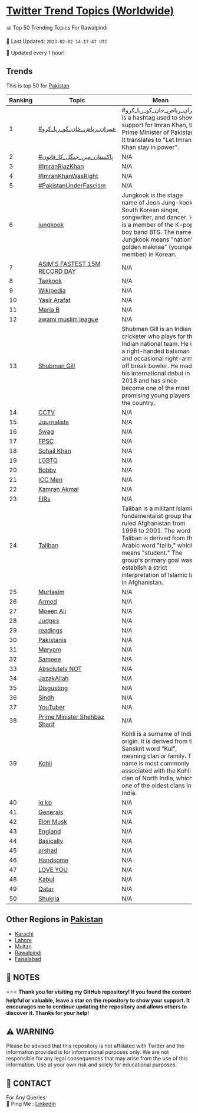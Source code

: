 [Twitter Trend Topics (Worldwide)](https://github.com/ErcinDedeoglu/Twitter-Trend-Topics)
==========


📊 Top 50 Trending Topics For Rawalpindi

📆 Last Updated: `2023-02-02 14:17:47 UTC`

🔧 Updated every 1 hour!


## Trends

This is top 50 for [Pakistan](</Pakistan>)

| Ranking | Topic | Mean |
| ------- | ------------ | ------------ |
| 1 | [#عمران_ریاض_خان_کو_رہا_کرو](http://twitter.com/search?q=%23%d8%b9%d9%85%d8%b1%d8%a7%d9%86_%d8%b1%db%8c%d8%a7%d8%b6_%d8%ae%d8%a7%d9%86_%da%a9%d9%88_%d8%b1%db%81%d8%a7_%da%a9%d8%b1%d9%88) | #عمران_ریاض_خان_کو_رہا_کرو is a hashtag used to show support for Imran Khan, the Prime Minister of Pakistan. It translates to "Let Imran Khan stay in power". |
| 2 | [#پاکستان_میں_جنگل_کا_قانون](http://twitter.com/search?q=%23%d9%be%d8%a7%da%a9%d8%b3%d8%aa%d8%a7%d9%86_%d9%85%db%8c%da%ba_%d8%ac%d9%86%da%af%d9%84_%da%a9%d8%a7_%d9%82%d8%a7%d9%86%d9%88%d9%86) | N/A |
| 3 | [#ImranRiazKhan](http://twitter.com/search?q=%23ImranRiazKhan) | N/A |
| 4 | [#ImranKhanWasRight](http://twitter.com/search?q=%23ImranKhanWasRight) | N/A |
| 5 | [#PakistanUnderFascism](http://twitter.com/search?q=%23PakistanUnderFascism) | N/A |
| 6 | [jungkook](http://twitter.com/search?q=jungkook) | Jungkook is the stage name of Jeon Jung-kook, a South Korean singer, songwriter, and dancer. He is a member of the K-pop boy band BTS. The name Jungkook means "nation's golden maknae" (youngest member) in Korean. |
| 7 | [ASIM'S FASTEST 15M RECORD DAY](http://twitter.com/search?q=ASIM%27S+FASTEST+15M+RECORD+DAY) | N/A |
| 8 | [Taekook](http://twitter.com/search?q=Taekook) | N/A |
| 9 | [Wikipedia](http://twitter.com/search?q=Wikipedia) | N/A |
| 10 | [Yasir Arafat](http://twitter.com/search?q=Yasir+Arafat) | N/A |
| 11 | [Maria B](http://twitter.com/search?q=Maria+B) | N/A |
| 12 | [awami muslim league](http://twitter.com/search?q=awami+muslim+league) | N/A |
| 13 | [Shubman Gill](http://twitter.com/search?q=Shubman+Gill) | Shubman Gill is an Indian cricketer who plays for the Indian national team. He is a right-handed batsman and occasional right-arm off break bowler. He made his international debut in 2018 and has since become one of the most promising young players in the country. |
| 14 | [CCTV](http://twitter.com/search?q=CCTV) | N/A |
| 15 | [Journalists](http://twitter.com/search?q=Journalists) | N/A |
| 16 | [Swag](http://twitter.com/search?q=Swag) | N/A |
| 17 | [FPSC](http://twitter.com/search?q=FPSC) | N/A |
| 18 | [Sohail Khan](http://twitter.com/search?q=Sohail+Khan) | N/A |
| 19 | [LGBTQ](http://twitter.com/search?q=LGBTQ) | N/A |
| 20 | [Bobby](http://twitter.com/search?q=Bobby) | N/A |
| 21 | [ICC Men](http://twitter.com/search?q=ICC+Men) | N/A |
| 22 | [Kamran Akmal](http://twitter.com/search?q=Kamran+Akmal) | N/A |
| 23 | [FIRs](http://twitter.com/search?q=FIRs) | N/A |
| 24 | [Taliban](http://twitter.com/search?q=Taliban) | Taliban is a militant Islamic fundamentalist group that ruled Afghanistan from 1996 to 2001. The word Taliban is derived from the Arabic word "talib," which means "student." The group's primary goal was to establish a strict interpretation of Islamic law in Afghanistan. |
| 25 | [Murtasim](http://twitter.com/search?q=Murtasim) | N/A |
| 26 | [Armed](http://twitter.com/search?q=Armed) | N/A |
| 27 | [Moeen Ali](http://twitter.com/search?q=Moeen+Ali) | N/A |
| 28 | [Judges](http://twitter.com/search?q=Judges) | N/A |
| 29 | [readings](http://twitter.com/search?q=readings) | N/A |
| 30 | [Pakistanis](http://twitter.com/search?q=Pakistanis) | N/A |
| 31 | [Maryam](http://twitter.com/search?q=Maryam) | N/A |
| 32 | [Sameee](http://twitter.com/search?q=Sameee) | N/A |
| 33 | [Absolutely NOT](http://twitter.com/search?q=Absolutely+NOT) | N/A |
| 34 | [JazakAllah](http://twitter.com/search?q=JazakAllah) | N/A |
| 35 | [Disgusting](http://twitter.com/search?q=Disgusting) | N/A |
| 36 | [Sindh](http://twitter.com/search?q=Sindh) | N/A |
| 37 | [YouTuber](http://twitter.com/search?q=YouTuber) | N/A |
| 38 | [Prime Minister Shehbaz Sharif](http://twitter.com/search?q=Prime+Minister+Shehbaz+Sharif) | N/A |
| 39 | [Kohli](http://twitter.com/search?q=Kohli) | Kohli is a surname of Indian origin. It is derived from the Sanskrit word “Kul”, meaning clan or family. The name is most commonly associated with the Kohli clan of North India, which is one of the oldest clans in India. |
| 40 | [ig kp](http://twitter.com/search?q=ig+kp) | N/A |
| 41 | [Generals](http://twitter.com/search?q=Generals) | N/A |
| 42 | [Elon Musk](http://twitter.com/search?q=Elon+Musk) | N/A |
| 43 | [England](http://twitter.com/search?q=England) | N/A |
| 44 | [Basically](http://twitter.com/search?q=Basically) | N/A |
| 45 | [arshad](http://twitter.com/search?q=arshad) | N/A |
| 46 | [Handsome](http://twitter.com/search?q=Handsome) | N/A |
| 47 | [LOVE YOU](http://twitter.com/search?q=LOVE+YOU) | N/A |
| 48 | [Kabul](http://twitter.com/search?q=Kabul) | N/A |
| 49 | [Qatar](http://twitter.com/search?q=Qatar) | N/A |
| 50 | [Shukria](http://twitter.com/search?q=Shukria) | N/A |



## Other Regions in [Pakistan](</Pakistan>)

* [Karachi](</Pakistan/Karachi.md>)
* [Lahore](</Pakistan/Lahore.md>)
* [Multan](</Pakistan/Multan.md>)
* [Rawalpindi](</Pakistan/Rawalpindi.md>)
* [Faisalabad](</Pakistan/Faisalabad.md>)



## 📝 NOTES

⭐⭐⭐ **Thank you for visiting my GitHub repository! If you found the content helpful or valuable, leave a star on the repository to show your support. It encourages me to continue updating the repository and allows others to discover it. Thanks for your help!**


## ⚠️ WARNING

Please be advised that this repository is not affiliated with Twitter and the information provided is for informational purposes only. We are not responsible for any legal consequences that may arise from the use of this information. Use at your own risk and solely for educational purposes.


## 📨 CONTACT

 For Any Queries:  
            🏓 Ping Me : [LinkedIn](https://www.linkedin.com/in/ercindedeoglu/)
